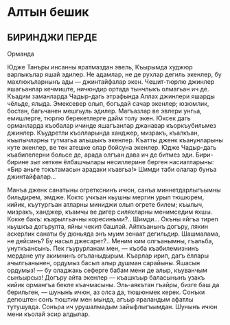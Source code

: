 # Алтын бешик

## БИРИНДЖИ ПЕРДЕ

Орманда

Юдже Танъры инсанны яратмаздан эвель,
Къырымда худжюр варлыкълар яшай эдилер.
Не адамлар, не де рухлар дегиль экенлер, 
бу махлюкъларнынъ ады — джинтайфалар экен. 
Чешит-тюрлю джинлер яшагьанлар кечмиште, 
ничюндир ортада тынчлыкъ олмагьан ич де.
Къадим заманларда Чадыр-дагь этрафында 
Аллах джинлери яшарды чёльде, ялыда.
Эмексевер олып, богъдай сачар экенлер; 
юзюмлик, бостан, багьчанен мешгьуль эдилер. 
Магъазлар ве эвлери унгьа, емишлерге, 
тюрлю берекетлерге дайм толу экен.
Юксек дагь орманларда къобалар ичинде 
яшагъанлар джанавар къоркъубильмез джинлер. 
Къудретли къолларында ханджер, мизракъ, къалкъан, 
къылычларны тутмагьа алышыкъ экенлер.
Къатты дженк къанунларыны куте экенлер, 
ве тек атешке олар бойсуна экенлер.
Юдже Чадыр-дагь къабилелерни больсе де,
арада олгъан дава ич де битмез эди.
Бири-бирине зыт кеткен ёлбашчылары 
несиллерине берген насиатларыны:
«Бир аньге токътамасын арадаки къавгьа!»
Шимди таби олалар бунъа джинтайфалар...

Манъа дженк санатыны огреткснинъ ичюн, 
санъа миннетдарлыгъымны бильдирем, эмдже.
Коктс учкъан кьушны мергин урып тюшюрем, 
кийик, къутургъан атларны миниджи олып 
огрете билем; къылыч, мизракъ, ханджер, къамчы
ве дигер силяхларны менимседим яхшы.
Кокке бакъ: къарылгьачны коресинъми?.. Шимди...
Окъны яйгъа тиреп кьушкъа догърулта, яйны чекип башлай.
Айткъанынъ догъру, лякин аскерлик санаты 
бу дюньяда энъ муим зенаат дегильдир.
Шашмалама, не дейсинъ? Бу насыл джесарет?..
Меним ким олгъанымны, гъальба, унуткъансынъ.
Пек гъурурланам мен, — къоба къабилемизнинъ 
мердане улу акимнинъ огъланыдырым.
Къарлар ирип, дагъ ёллары ачылгьанынен, 
ордумыз басып алыр душман сарайыны.
Яшасын ордумыз! — бу оладжакь сеферге
бабам мени де алыр, къуванчым сынъырсыз!
Догъру айта экенлер — къашкъыр баласынынъ 
узакъ кийик ормангъа бекле къачмасыны.
Эль-аякътан гъайры, бизге баш да берильген, — 
шунынъ ичюн, аз олса да, тюшюнмек керек.
Сонъки дегюштен сонъ тюштим мен мында, 
агъыр яраландым афатлы тутушувда.
Сонъра ич урушалмадым зайыфлыгъымдан.
Шунынъ ичюн мени къолай эсир алдылар.
